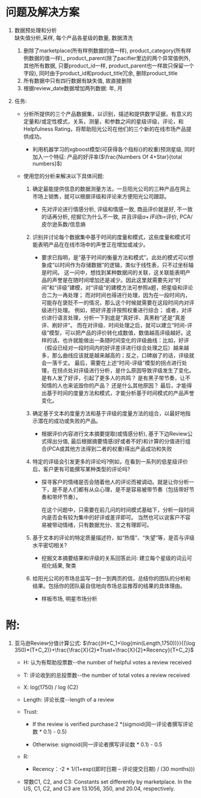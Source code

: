 # 问题及解决方案

1. 数据预处理和分析  
    缺失值分析,采样, 每个产品各星级的数量, 数据清洗
    1. 删除了marketplace(所有样例数据的值一样), product_category(所有样例数据的值一样),, product_parent(除了pacifier里边的两个异常值例外, 其他所有数据, 只要product_id一样, product_parent也一样故只保留一个字段), 同时由于product_id和product_title冗余, 删除product_title
    2. 所有数据中只有四行数据有缺失值, 故直接删除
    3. 根据review_date数据增加两列数据: 年, 月

2. 任务: 
    - 分析所提供的三个产品数据集，以识别，描述和提供数学证据，有意义的定量和/或定性模式，关系，测量，和参数之间的星级评级，评论，和Helpfulness Rating，将帮助阳光公司在他们的三个新的在线市场产品提供成功。
        - 利用机器学习的xgboost模型(可获得各个指标()的权重)预测星级, 同时加入一个特征: 产品的好评率($\frac{Numbers Of 4+Star}{total numbers}$)
        
    - 使用您的分析来解决以下具体问题:
        1. 确定最能提供信息的数据测量方法，一旦阳光公司的三种产品在网上市场上销售，就可以根据评级和评论来方便阳光公司跟踪。
            - 先对评论进行情感分析, 评级和情感一致, 商品评价就是好, 不一致的话再分析, 挖掘它为什么不一致, 并且评级*a+评论*b=评价, PCA/皮尔逊系数/信息熵

        2. 识别并讨论每个数据集中基于时间的度量和模式，这些度量和模式可能表明产品在在线市场中的声誉正在增加或减少。
            - 要求已指明，是“基于时间的衡量方法和模式”。此处的模式可以想象成“以时间作为存储数据”的逻辑，类似于线性表，只不过坐标轴是时间。
                这一问中，想找到某种数据间的关联，这关联能表明产品的声誉是在随时间增加还是减少。因此这里就需要先对“时间”和“评级”建模，对“评级”的建模方法可参照a题，把星级和评论合二为一再处理；
                而对时间也得进行处理，因为在一段时间内，可能存在褒贬不一的情况，那么这个时候就需要在这段时间内对评级进行处理。
                例如，把好评差评按照权重进行综合；
                或者，对评价进行语言处理，分析一下到底是“真好评、真黑粉”还是“真差评、刷好评”。
                而在对评级、时间处理之后，就可以建立“时间-评级”模型，可以把产品的评价转化成数值，数值越高评级越好。这样的话，也许就能做出一条随时间变化的评级曲线：比如，好评（假设已经对一段时间内的好评差评进行综合处理之后）越来越多，那么曲线应该就是越来越高的；反之，口碑崩了的话，评级就会一落千丈。
                最后，需要在上述“时间-评级”模型的拐点进行处理，在拐点处对评级进行分析，是什么原因导致评级发生了变化。
                是有人发了好评，引起了更多人的共鸣？
                是有黑子带节奏，让不知情的人也来诋毁你的产品？
                还是什么其他原因？
                最后，才能得出基于时间的度量方法和模式，才能分析基于时间模式的产品声誉变化。

        3. 确定基于文本的度量方法和基于评级的度量方法的组合，以最好地指示潜在的成功或失败的产品。
            - 根据评价内容进行文本摘要提取(或情感分析), 基于下边Review公式得出分值, 最后根据摘要情感(好或者不好)和计算的分值进行组合(PCA或其他方法得到二者的权重)得出产品成功和失败
        4. 特定的评级会引发更多的评论吗?例如，在看到一系列的低星级评价后，客户更有可能撰写某种类型的评论吗?
            - 探寻客户的情绪是否会随着他人的评论而被调动。就是让你分析一下，是不是人们都有从众心理，是不是容易被带节奏（包括带好节奏和带坏节奏）。

                在这个问题中，只需要在前几问的时间模式基础下，分析一段时间内是否会有较为集中的好评或差评即可。
                当然也可以说客户不容易被带动情绪，只有数据充分、言之有理即可。

        5. 基于文本的评论的特定质量描述符，如“热情”、“失望”等，是否与评级水平密切相关?
            - 挖掘文本摘要结果和评级的关系回答此问: 建立每个星级的词云可视化结果, 聚类
        6. 给阳光公司的市场总监写一封一到两页的信，总结你的团队的分析和结果。包括你的团队最自信地向市场总监推荐的结果的具体理由。
            - 样板市场, 明星市场分析

# 附:

1. 亚马逊Review分值计算公式:
$\frac{(H+C_1+\log{min(Length,1750))}}{(\log 350)*(T+C_2)}+\frac{\frac{X}{2}*Trust+\frac{X}{2}*Recency}{T+C_2}$

    - H: 认为有帮助投票数--the number of helpful votes a review received

    - T: 评论收到的总投票数--the number of total votes a review received

    - X: log(1750) / log (C2)

    - Length: 评论长度--length of a review

    - Trust:
        - If the review is verified purchase:2 *(sigmoid(同一评论者撰写评论数 * 0.1) - 0.5)

        - Otherwise: sigmoid(同一评论者撰写评论数 * 0.1) - 0.5

    - R: 
        - Recency：-2 * 1/(1+exp((即时日期 – 评论提交日期) / (30 months)))

    - 常数C1, C2, and C3: Constants set differently by marketplace. In the US, C1, C2, and C3 are 13.1056, 350, and 20.04, respectively.
